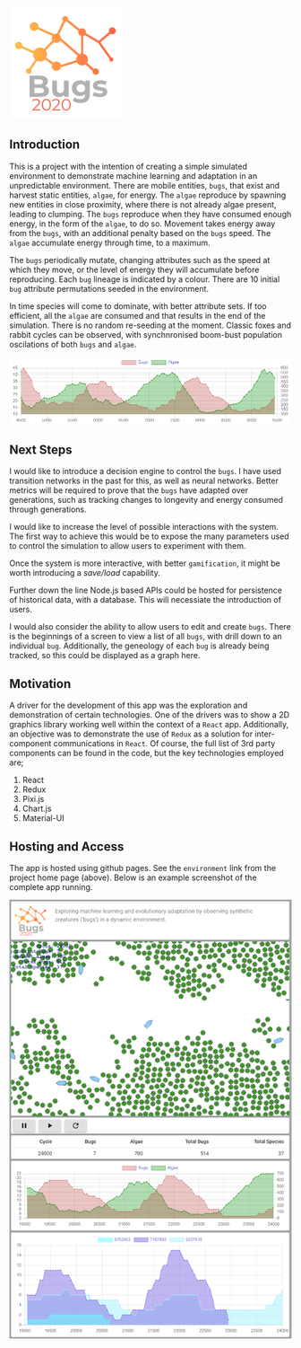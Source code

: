 ![Bugs 2020 Logo](https://github.com/kazanglenn/bugs-2020/blob/develop/images/bugs2020-logo.png)

## Introduction

This is a project with the intention of creating a simple simulated environment to demonstrate machine learning and adaptation in an unpredictable environment. There are mobile entities, `bugs`, that exist and harvest static entities, `algae`, for energy. The `algae` reproduce by spawning new entities in close proximity, where there is not already algae present, leading to clumping. The `bugs` reproduce when they have consumed enough energy, in the form of the `algae`, to do so. Movement takes energy away from the `bugs`, with an additional penalty based on the `bugs` speed. The `algae` accumulate energy through time, to a maximum.

The `bugs` periodically mutate, changing attributes such as the speed at which they move, or the level of energy they will accumulate before reproducing. Each `bug` lineage is indicated by a colour. There are 10 initial `bug` attribute permutations seeded in the environment.

In time species will come to dominate, with better attribute sets. If too efficient, all the `algae` are consumed and that results in the end of the simulation. There is no random re-seeding at the moment. Classic foxes and rabbit cycles can be observed, with synchnronised boom-bust population oscilations of both `bugs` and `algae`.

![Population Cycles](https://github.com/kazanglenn/bugs-2020/blob/develop/images/bugs-and-algae.png)

## Next Steps

I would like to introduce a decision engine to control the `bugs`. I have used transition networks in the past for this, as well as neural networks. Better metrics will be required to prove that the `bugs` have adapted over generations, such as tracking changes to longevity and energy consumed through generations.

I would like to increase the level of possible interactions with the system. The first way to achieve this would be to expose the many parameters used to control the simulation to allow users to experiment with them.

Once the system is more interactive, with better `gamification`, it might be worth introducing a *save/load* capability.

Further down the line Node.js based APIs could be hosted for persistence of historical data, with a database. This will necessiate the introduction of users.

I would also consider the ability to allow users to edit and create `bugs`. There is the beginnings of a screen to view a list of all `bugs`, with drill down to an individual `bug`. Additionally, the geneology of each `bug` is already being tracked, so this could be displayed as a graph here.

## Motivation

A driver for the development of this app was the exploration and demonstration of certain technologies. One of the drivers was to show a 2D graphics library working well within the context of a `React` app. Additionally, an objective was to demonstrate the use of `Redux` as a solution for inter-component communications in `React`. Of course, the full list of 3rd party components can be found in the code, but the key technologies employed are;

 1. React
 2. Redux
 3. Pixi.js
 4. Chart.js
 5. Material-UI

## Hosting and Access

The app is hosted using github pages. See the `environment` link from the project home page (above). Below is an example screenshot of the complete app running.

![Complete Screenshot](https://github.com/kazanglenn/bugs-2020/blob/develop/images/bugs-2020-02-fullpage.png)

